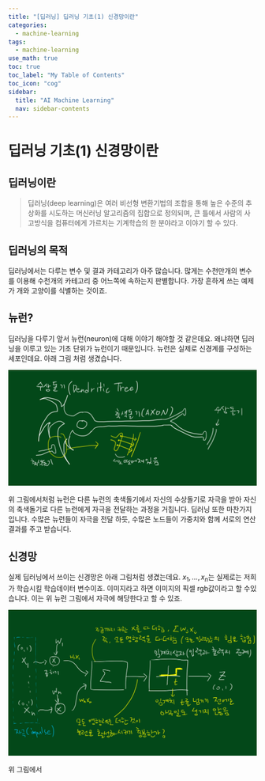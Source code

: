 ```yaml
---
title: "[딥러닝] 딥러닝 기초(1) 신경망이란" 
categories:
  - machine-learning
tags:
  - machine-learning
use_math: true
toc: true
toc_label: "My Table of Contents"
toc_icon: "cog"
sidebar:
  title: "AI Machine Learning"
  nav: sidebar-contents
---
```


# 딥러닝 기초(1) 신경망이란

## 딥러닝이란

> 딥러닝(deep learning)은 여러 비선형 변환기법의 조합을 통해 높은 수준의 추상화를 시도하는 머신러닝 알고리즘의 집합으로 정의되며, 큰 틀에서 사람의 사고방식을 컴퓨터에게 가르치는 기계학습의 한 분야라고 이야기 할 수 있다. 

## 딥러닝의 목적

딥러닝에서는 다루는 변수 및 결과 카테고리가 아주 많습니다. 
많게는 수천만개의 변수를 이용해 수천개의 카테고리 중 어느쪽에 속하는지 판별합니다. 
가장 흔하게 쓰는 예제가 개와 고양이를 식별하는 것이죠. 

## 뉴런?

딥러닝을 다루기 앞서 뉴런(neuron)에 대해 이야기 해야할 것 같은데요. 
왜냐하면 딥러닝을 이루고 있는 기초 단위가 뉴런이기 때문입니다. 
뉴런은 실제로 신경계를 구성하는 세포인데요. 
아래 그림 처럼 생겼습니다.

<center><img src="/assets/images/ml/dl/basic_dl/deepbasic01.jpg" width="800"></center>

위 그림에서처럼 뉴런은 다른 뉴런의 축색돌기에서 자신의 수상돌기로 자극을 받아 자신의 축색돌기로 다른 뉴런에게 자극을 전달하는 과정을 거칩니다. 
딥러닝 또한 마찬가지 입니다. 수많은 뉴런들이 자극을 전달 하듯, 
수많은 노드들이 가중치와 함께 서로의 연산결과를 주고 받습니다. 

## 신경망

실제 딥러닝에서 쓰이는 신경망은 아래 그림처럼 생겼는데요. 
$x_1, \dots ,x_n$는 실제로는 저희가 학습시킬 학습데이터 변수이죠. 이미지라고 하면 이미지의 픽셀 rgb값이라고 할 수있습니다. 
이는 위 뉴런 그림에서 자극에 해당한다고 할 수 있죠. 

<center><img src="/assets/images/ml/dl/basic_dl/deepbasic02.jpg" width="800"></center>

위 그림에서 
